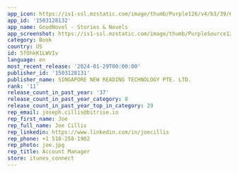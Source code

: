 ```yaml
---
app_icon: https://is1-ssl.mzstatic.com/image/thumb/Purple126/v4/b3/39/6d/b3396d4c-74db-3377-437a-a86939132171/AppIcon-0-0-1x_U007emarketing-0-7-0-0-85-220.png/1024x1024bb.png
app_id: '1503128132'
app_name: GoodNovel - Stories & Novels
app_screenshot: https://is1-ssl.mzstatic.com/image/thumb/PurpleSource126/v4/57/b0/d1/57b0d163-f810-faf7-3c3b-42e157dd4ab5/50ce8029-0c7b-40bc-8b0a-9836c0b711d6__U4e66_U67b6.jpg/1242x2688bb.png
category: Book
country: US
id: 5fOhkK1LWVIv
language: en
most_recent_release: '2024-01-29T00:00:00'
publisher_id: '1503128131'
publisher_name: SINGAPORE NEW READING TECHNOLOGY PTE. LTD.
rank: '11'
release_count_in_past_year: '37'
release_count_in_past_year_category: 8
release_count_in_past_year_top_in_category: 29
rep_email: joseph.cillis@bitrise.io
rep_first_name: Joe
rep_full_name: Joe Cillis
rep_linkedin: https://www.linkedin.com/in/joecillis
rep_phone: +1 518-258-1902
rep_photo: joe.jpg
rep_title: Account Manager
store: itunes_connect
---
```

